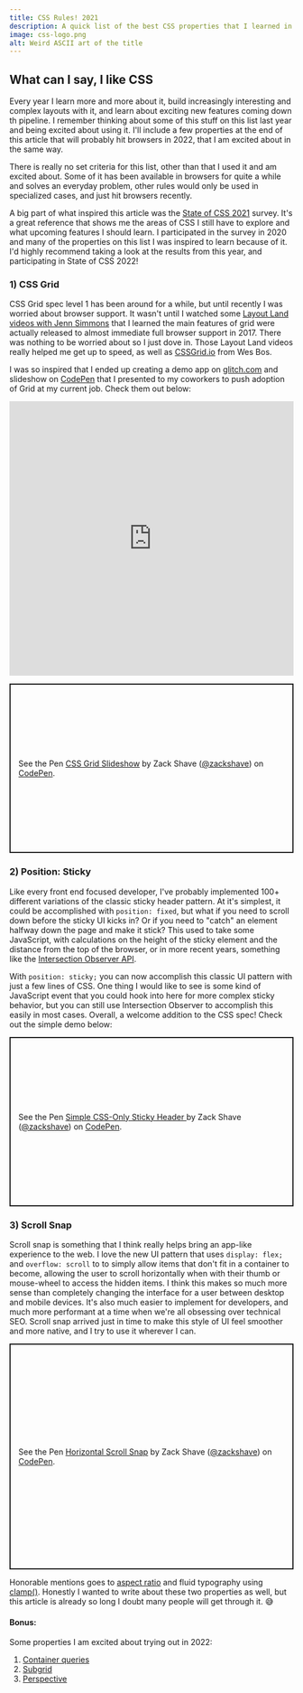 ```yaml
---
title: CSS Rules! 2021
description: A quick list of the best CSS properties that I learned in 2021.
image: css-logo.png
alt: Weird ASCII art of the title
---
```


## What can I say, I like CSS

Every year I learn more and more about it, build increasingly interesting and complex layouts with it, and learn about exciting new features coming down th pipeline. I remember thinking about some of this stuff on this list last year and being excited about using it. I'll include a few properties  at the end of this article that will probably hit browsers in 2022, that I am excited about in the same way.

There is really no set criteria for this list, other than that I used it and am excited about. Some of it has been available in browsers for quite a while and solves an everyday problem, other rules would only be used in specialized cases, and just hit browsers recently.

A big part of what inspired this article was the [State of CSS 2021](https://2021.stateofcss.com/) survey. It's a great reference that shows me the areas of CSS I still have to explore and what upcoming features I should learn. I participated in the survey in 2020 and many of the properties on this list I was inspired to learn because of it. I'd highly recommend taking a look at the results from this year, and participating in State of CSS 2022!

### 1) CSS Grid

CSS Grid spec level 1 has been around for a while, but until recently I was worried about browser support. It wasn't until I watched some [Layout Land videos with Jenn Simmons](https://www.youtube.com/c/LayoutLand) that I learned the main features of grid were actually released to almost immediate full browser support in 2017. There was nothing to be worried about so I just dove in. Those Layout Land videos really helped me get up to speed, as well as [CSSGrid.io](https://cssgrid.io/) from Wes Bos. 

I was so inspired that I ended up creating a demo app on [glitch.com](https://zshave-css-grid-complete.glitch.me/) and slideshow on [CodePen](https://codepen.io/zackshave) that I presented to my coworkers to push adoption of Grid at my current job. Check them out below:

<div class="article__embed-wrapper">
  <div class="glitch-embed-wrap" style="height: 486px; width: 100%;">
    <iframe
      allow="geolocation; microphone; camera; midi; encrypted-media"
      src="https://glitch.com/embed/#!/embed/zshave-css-grid-complete?previewSize=100&previewFirst=true&sidebarCollapsed=true"
      alt="zshave-css-grid-complete on Glitch"
      style="height: 100%; width: 100%; border: 0;">
    </iframe>
  </div>
</div>  

<div class="article__embed-wrapper">
  <p class="codepen" data-height="300" data-default-tab="result" data-slug-hash="GRvweMd" data-user="zackshave" style="height: 300px; box-sizing: border-box; display: flex; align-items: center; justify-content: center; border: 2px solid; margin: 1em 0; padding: 1em;">
    <span>See the Pen <a href="https://codepen.io/zackshave/pen/GRvweMd">
    CSS Grid Slideshow</a> by Zack Shave (<a href="https://codepen.io/zackshave">@zackshave</a>)
    on <a href="https://codepen.io">CodePen</a>.</span>
  </p>
  <script async src="https://cpwebassets.codepen.io/assets/embed/ei.js"></script>
</div>

### 2) Position: Sticky

Like every front end focused developer, I've probably implemented 100+ different variations of the classic sticky header pattern. At it's simplest, it could be accomplished with `position: fixed`, but what if you need to scroll down before the sticky UI kicks in? Or if you need to "catch" an element halfway down the page and make it stick? This used to take some JavaScript, with calculations on the height of the sticky element and the distance from the top of the browser, or in more recent years, something like the [Intersection Observer API](https://developer.mozilla.org/en-US/docs/Web/API/Intersection_Observer_API).

With `position: sticky;` you can now accomplish this classic UI pattern with just a few lines of CSS. One thing I would like to see is some kind of JavaScript event that you could hook into here for more complex sticky behavior, but you can still use Intersection Observer to accomplish this easily in most cases. Overall, a welcome addition to the CSS spec! Check out the simple demo below: 

<div class="article__embed-wrapper">
  <p class="codepen" data-height="300" data-default-tab="result" data-slug-hash="mdBmNxz" data-user="zackshave" style="height: 300px; box-sizing: border-box; display: flex; align-items: center; justify-content: center; border: 2px solid; margin: 1em 0; padding: 1em;">
    <span>See the Pen <a href="https://codepen.io/zackshave/pen/mdBmNxz">
    Simple CSS-Only Sticky Header </a> by Zack Shave (<a href="https://codepen.io/zackshave">@zackshave</a>)
    on <a href="https://codepen.io">CodePen</a>.</span>
  </p>
  <script async src="https://cpwebassets.codepen.io/assets/embed/ei.js"></script>
</div>

### 3) Scroll Snap

Scroll snap is something that I think really helps bring an app-like experience to the web. I love the new UI pattern that uses `display: flex;` and `overflow: scroll` to to simply allow items that don't fit in a container to become, allowing the user to scroll horizontally when with their thumb or mouse-wheel to access the hidden items. I think this makes so much more sense than completely changing the interface for a user between desktop and mobile devices. It's also much easier to implement for developers, and much more performant at a time when we're all obsessing over technical SEO. Scroll snap arrived just in time to make this style of UI feel smoother and more native, and I try to use it wherever I can.  

<div class="article__embed-wrapper">
    <p class="codepen" data-height="400" data-default-tab="result" data-slug-hash="oNwLWJm" data-user="zackshave" style="height: 400px; box-sizing: border-box; display: flex; align-items: center; justify-content: center; border: 2px solid; margin: 1em 0; padding: 1em;">
    <span>See the Pen <a href="https://codepen.io/zackshave/pen/oNwLWJm">
    Horizontal Scroll Snap</a> by Zack Shave (<a href="https://codepen.io/zackshave">@zackshave</a>)
    on <a href="https://codepen.io">CodePen</a>.</span>
  </p>
  <script async src="https://cpwebassets.codepen.io/assets/embed/ei.js"></script>
</div>

Honorable mentions goes to [aspect ratio](https://developer.mozilla.org/en-US/docs/Web/CSS/aspect-ratio) and fluid typography using [clamp()](https://developer.mozilla.org/en-US/docs/Web/CSS/clamp()). Honestly I wanted to write about these two properties as well, but this article is already so long I doubt many people will get through it. 😅

#### Bonus:

Some properties I am excited about trying out in 2022:

1) [Container queries](https://developer.mozilla.org/en-US/docs/Web/CSS/CSS_Container_Queries)
2) [Subgrid](https://developer.mozilla.org/en-US/docs/Web/CSS/CSS_Grid_Layout/Subgrid)
3) [Perspective](https://developer.mozilla.org/en-US/docs/Web/CSS/perspective)









   